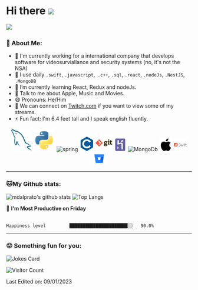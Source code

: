 # Hi there <img src="https://github.com/TheDudeThatCode/TheDudeThatCode/blob/master/Assets/Hi.gif" width="29px">

![](https://i.pinimg.com/originals/9a/aa/1d/9aaa1d5723b5e20f258db26ccad93d35.gif)

### 🤵 About Me:
- 🏦 I'm currently working for a international company that develops software for videosurviallance and security systems (no, it's not the NSA)
- 🤔 I use daily  ```.swift```, ```.javascript```,``` .c++```, ```.sql```, ```.react```, ```.nodeJs```, ```.NestJS```, ```.MongoDB```
- 🌱 I’m currently learning React, Redux and nodeJs.
- 💬 Talk to me about Apple, Music and Movies.
- 😄 Pronouns: He/Him
- 👯 We can connect on [Twitch.com](https://www.twitch.tv/mdalprato) if you want to view some of my streams.
- ⚡ Fun fact: I'm 6.4 feet tall and I speak english fluently.

<p align="center">

<img src="https://raw.githubusercontent.com/devicons/devicon/master/icons/mysql/mysql-original.svg" alt="mysql" width="55" height="60"/> 
<img src="https://raw.githubusercontent.com/devicons/devicon/master/icons/python/python-original.svg" alt="python" width="60" height="60"/>
<img src="https://www.vectorlogo.zone/logos/springio/springio-icon.svg" alt="spring" width="35" height="35"/>

<img src="https://raw.githubusercontent.com/devicons/devicon/master/icons/c/c-plain.svg" alt="c" width="40" height="40"/> 
<img src="https://raw.githubusercontent.com/github/explore/80688e429a7d4ef2fca1e82350fe8e3517d3494d/topics/git/git.png" alt="git" width="45" height="45"/> 
<img src="https://raw.githubusercontent.com/devicons/devicon/master/icons/heroku/heroku-plain.svg" alt="Heroku" width="35" height="35"/> 
<img src="https://img.icons8.com/color/452/mongodb.png" alt="MongoDb" width="35" height="35"/> 

<img src="https://raw.githubusercontent.com/devicons/devicon/master/icons/apple/apple-original.svg" alt="apple" width="35" height="35"/> 

<img src="https://raw.githubusercontent.com/devicons/devicon/master/icons/swift/swift-original-wordmark.svg" alt="swift" width="35" height="35"/> 

<img src="https://raw.githubusercontent.com/devicons/devicon/master/icons/bitbucket/bitbucket-original.svg" alt="bitbuket" width="35" height="35"/> 


</p>

---
### 🐱My Github stats:
![mdalprato's github stats](https://github-readme-stats.vercel.app/api?username=mdalprato)
![Top Langs](https://github-readme-stats.vercel.app/api/top-langs/?username=mdalprato)


📅 **I'm Most Productive on Friday** 

```text

Happiness level         ██████████████████████░░   90.0% 

```
---

### 😜 Something fun for you:
<img src="https://readme-jokes.vercel.app/api" alt="Jokes Card" />

![Visitor Count](https://profile-counter.glitch.me/mDalprato/count.svg)

Last Edited on: 09/01/2023

